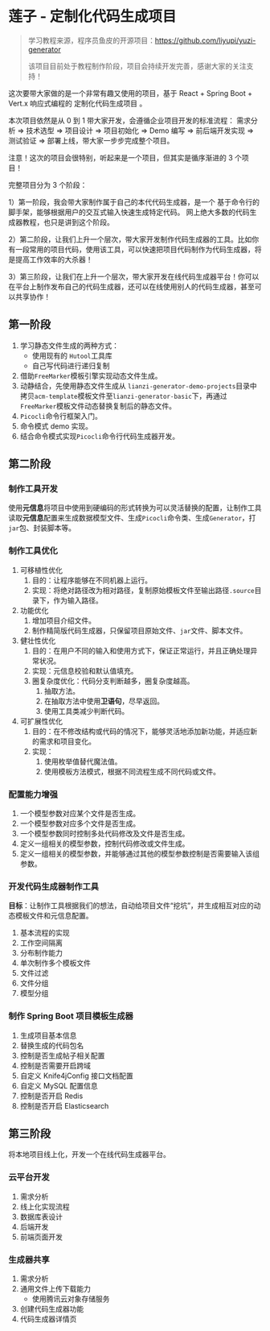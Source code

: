 # 莲子 - 定制化代码生成项目

>学习教程来源，程序员鱼皮的开源项目：https://github.com/liyupi/yuzi-generator 
> 
>该项目目前处于教程制作阶段，项目会持续开发完善，感谢大家的关注支持！

这次要带大家做的是一个非常有趣又使用的项目，基于 React + Spring Boot + Vert.x 响应式编程的 定制化代码生成项目 。

本次项目依然是从 0 到 1 带大家开发，会遵循企业项目开发的标准流程： 需求分析 => 技术选型 => 项目设计 => 项目初始化 => Demo 编写 => 前后端开发实现 => 测试验证 => 部署上线，带大家一步步完成整个项目。

注意！这次的项目会很特别，听起来是一个项目，但其实是循序渐进的 3 个项目！

完整项目分为 3 个阶段：

1）第一阶段，我会带大家制作属于自己的本代代码生成器，是一个 基于命令行的脚手架，能够根据用户的交互式输入快速生成特定代码。
网上绝大多数的代码生成器教程，也只是讲到这个阶段。

2）第二阶段，让我们上升一个层次，带大家开发制作代码生成器的工具。比如你有一段常用的项目代码，使用该工具，可以快速把项目代码制作为代码生成器，将是提高工作效率的大杀器！

3）第三阶段，让我们在上升一个层次，带大家开发在线代码生成器平台！你可以在平台上制作发布自己的代码生成器，还可以在线使用别人的代码生成器，甚至可以共享协作！

## 第一阶段
1. 学习静态文件生成的两种方式：
   - 使用现有的 `Hutool`工具库
   - 自己写代码进行递归复制
2. 借助`FreeMarker`模板引擎实现动态文件生成。
3. 动静结合，先使用静态文件生成从 `lianzi-generator-demo-projects`目录中拷贝`acm-template`模板文件至`lianzi-generator-basic`下，再通过`FreeMarker`模板文件动态替换复制后的静态文件。
4. `Picocli`命令行框架入门。
5. 命令模式 demo 实现。
6. 结合命令模式实现`Picocli`命令行代码生成器开发。

## 第二阶段
### 制作工具开发
使用**元信息**将项目中使用到硬编码的形式转换为可以灵活替换的配置，让制作工具读取**元信息**配置来生成数据模型文件、生成`Picocli`命令类、生成`Generator`，打`jar`包、封装脚本等。

### 制作工具优化
1. 可移植性优化
   1. 目的：让程序能够在不同机器上运行。
   2. 实现：将绝对路径改为相对路径，复制原始模板文件至输出路径`.source`目录下，作为输入路径。
2. 功能优化
   1. 增加项目介绍文件。
   2. 制作精简版代码生成器，只保留项目原始文件、`jar`文件、脚本文件。
3. 健壮性优化
   1. 目的：在用户不同的输入和使用方式下，保证正常运行，并且正确处理异常状况。 
   2. 实现：元信息校验和默认值填充。
   3. 圈复杂度优化：代码分支判断越多，圈复杂度越高。
      1. 抽取方法。
      2. 在抽取方法中使用**卫语句**，尽早返回。
      3. 使用工具类减少判断代码。
4. 可扩展性优化
   1. 目的：在不修改结构或代码的情况下，能够灵活地添加新功能，并适应新的需求和项目变化。
   2. 实现：
      1. 使用枚举值替代魔法值。
      2. 使用模板方法模式，根据不同流程生成不同代码或文件。

### 配置能力增强
1. 一个模型参数对应某个文件是否生成。
2. 一个模型参数对应多个文件是否生成。
3. 一个模型参数同时控制多处代码修改及文件是否生成。
4. 定义一组相关的模型参数，控制代码修改或文件生成。
5. 定义一组相关的模型参数，并能够通过其他的模型参数控制是否需要输入该组参数。

### 开发代码生成器制作工具
**目标**：让制作工具根据我们的想法，自动给项目文件“挖坑”，并生成相互对应的动态模板文件和元信息配置。
1. 基本流程的实现
2. 工作空间隔离
3. 分布制作能力
4. 单次制作多个模板文件
5. 文件过滤
6. 文件分组
7. 模型分组

### 制作 Spring Boot 项目模板生成器
1. 生成项目基本信息
2. 替换生成的代码包名
3. 控制是否生成帖子相关配置
4. 控制是否需要开启跨域
5. 自定义 Knife4jConfig 接口文档配置
6. 自定义 MySQL 配置信息
7. 控制是否开启 Redis
8. 控制是否开启 Elasticsearch

## 第三阶段
将本地项目线上化，开发一个在线代码生成器平台。
### 云平台开发
1. 需求分析
2. 线上化实现流程
3. 数据库表设计
4. 后端开发
5. 前端页面开发

### 生成器共享
1. 需求分析
2. 通用文件上传下载能力 
   - 使用腾讯云对象存储服务
3. 创建代码生成器功能
4. 代码生成器详情页